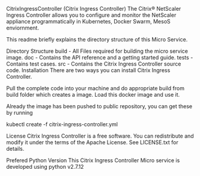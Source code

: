 CitrixIngressController (Citrix Ingress Controller)
The Citrix® NetScaler Ingress Controller allows you to configure and monitor the NetScaler appliance programmatically in Kubernetes, Docker Swarm, MesoS enviornment.

This readme briefly explains the directory structure of this Micro Service.

Directory Structure
build - All Files required for building the micro service image.
doc - Contains the API reference and a getting started guide.
tests - Contains test cases.
src - Contains the Citrix Ingress Controller source code.
Installation
There are two ways you can install Citrix Ingress Controller.

Pull the complete code into your machine and do appropriate build from build folder which creates a image. Load this docker image and use it.

Already the image has been pushed to public repository, you can get these by running

kubectl create -f citrix-ingress-controller.yml

License
Citrix Ingress Controller is a free software. You can redistribute and modify it under the terms of the Apache License. See LICENSE.txt for details.

Prefered Python Version
This Citrix Ingress Controller Micro service is developed using python v2.7.12
